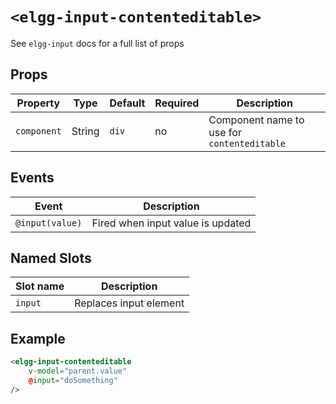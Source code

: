 # `<elgg-input-contenteditable>`

See `elgg-input` docs for a full list of props

## Props

|Property      |Type          |Default        |Required      |Description                                               |
|--------------|--------------|--------------|--------------|-----------------------------------------------------------|
|`component`   |String        |`div`         |no            |Component name to use for `contenteditable`                |

## Events

|Event                         |Description                                                          |
|------------------------------|---------------------------------------------------------------------|
|`@input(value)`               |Fired when input value is updated                                    |

## Named Slots

|Slot name                     |Description                                                          |
|------------------------------|---------------------------------------------------------------------|
|`input`                       |Replaces input element                                               |

## Example

```html
<elgg-input-contenteditable
    v-model="parent.value"
    @input="doSomething"
/>
```